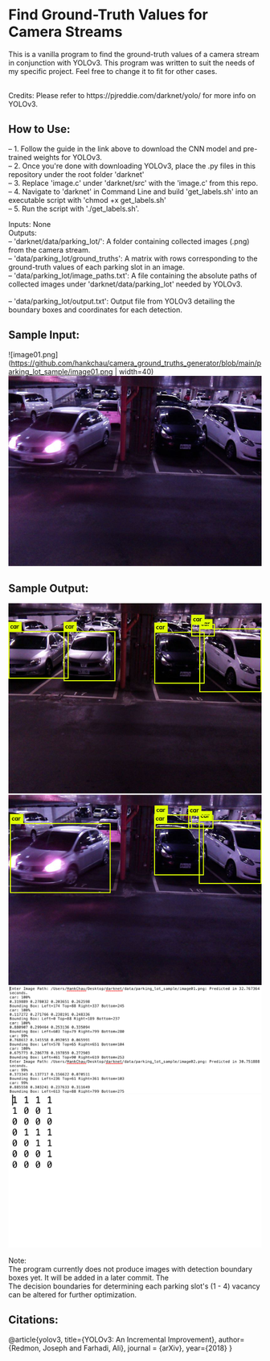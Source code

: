 # Find Ground-Truth Values for Camera Streams #
This is a vanilla program to find the ground-truth values of a camera stream in conjunction with YOLOv3. This program was written to suit the needs of my specific project. Feel free to change it to fit for other cases. 

<br/>
Credits: Please refer to https://pjreddie.com/darknet/yolo/ for more info on YOLOv3.

## How to Use:
– 1. Follow the guide in the link above to download the CNN model and pre-trained weights for YOLOv3.<br/>
– 2. Once you're done with downloading YOLOv3, place the .py files in this repository under the root folder 'darknet'<br/>
– 3. Replace 'image.c' under 'darknet/src' with the 'image.c' from this repo.<br/>
– 4. Navigate to 'darknet' in Command Line and build 'get_labels.sh' into an executable script with 'chmod +x get_labels.sh'<br/>
– 5. Run the script with './get_labels.sh'.<br/>

Inputs: None<br/>
Outputs:<br/>
– 'darknet/data/parking_lot/': A folder containing collected images (.png) from the camera stream.<br/>
– 'data/parking_lot/ground_truths': A matrix with rows corresponding to the ground-truth values of each parking slot in an image.<br/>
– 'data/parking_lot/image_paths.txt': A file containing the absolute paths of collected images under 'darknet/data/parking_lot' needed by YOLOv3.<br/>  
– 'data/parking_lot/output.txt': Output file from YOLOv3 detailing the boundary boxes and coordinates for each detection.<br/>

## Sample Input:
![image01.png](https://github.com/hankchau/camera_ground_truths_generator/blob/main/parking_lot_sample/image01.png | width=40)
![image04.png](https://github.com/hankchau/camera_ground_truths_generator/blob/main/parking_lot_sample/image04.png)

## Sample Output:
![predictions01.jpg](https://github.com/hankchau/camera_ground_truths_generator/blob/main/predictions01.jpg)
![predictions01.jpg](https://github.com/hankchau/camera_ground_truths_generator/blob/main/predictions04.jpg)
![output.png](https://github.com/hankchau/camera_ground_truths_generator/blob/main/output.png)
![ground_truths.png](https://github.com/hankchau/camera_ground_truths_generator/blob/main/ground_truths.png)


Note:<br/>
The program currently does not produce images with detection boundary boxes yet. It will be added in a later commit. The<br/>
The decision boundaries for determining each parking slot's (1 - 4) vacancy can be altered for further optimization.<br/>

## Citations: 
@article{yolov3,
  title={YOLOv3: An Incremental Improvement},
  author={Redmon, Joseph and Farhadi, Ali},
  journal = {arXiv},
  year={2018}
}
